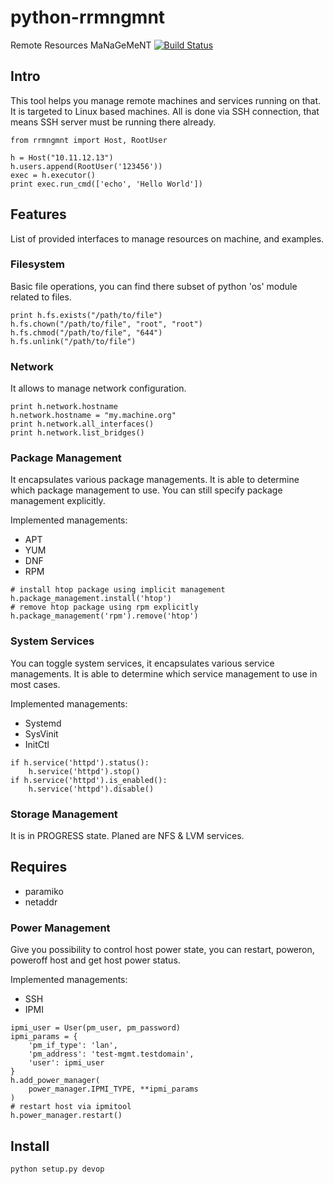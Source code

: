# python-rrmngmnt
Remote Resources MaNaGeMeNT
[![Build Status](https://travis-ci.org/rhevm-qe-automation/python-rrmngmnt.svg?branch=master)](https://travis-ci.org/rhevm-qe-automation/python-rrmngmnt)

## Intro
This tool helps you manage remote machines and services running on that.
It is targeted to Linux based machines. All is done via SSH connection,
that means SSH server must be running there already.
```
from rrmngmnt import Host, RootUser

h = Host("10.11.12.13")
h.users.append(RootUser('123456'))
exec = h.executor()
print exec.run_cmd(['echo', 'Hello World'])
```

## Features
List of provided interfaces to manage resources on machine, and examples.

### Filesystem
Basic file operations, you can find there subset of python 'os' module related
to files.
```
print h.fs.exists("/path/to/file")
h.fs.chown("/path/to/file", "root", "root")
h.fs.chmod("/path/to/file", "644")
h.fs.unlink("/path/to/file")
```

### Network
It allows to manage network configuration.
```
print h.network.hostname
h.network.hostname = "my.machine.org"
print h.network.all_interfaces()
print h.network.list_bridges()
```

### Package Management
It encapsulates various package managements. It is able to determine
which package management to use. You can still specify package management
explicitly.

Implemented managements:

  * APT
  * YUM
  * DNF
  * RPM

```
# install htop package using implicit management
h.package_management.install('htop')
# remove htop package using rpm explicitly
h.package_management('rpm').remove('htop')
```

### System Services
You can toggle system services, it encapsulates various service managements.
It is able to determine which service management to use in most cases.

Implemented managements:

  * Systemd
  * SysVinit
  * InitCtl

```
if h.service('httpd').status():
    h.service('httpd').stop()
if h.service('httpd').is_enabled():
    h.service('httpd').disable()
```

### Storage Management
It is in PROGRESS state. Planed are NFS & LVM services.

## Requires
* paramiko
* netaddr

### Power Management
Give you possibility to control host power state, you can restart, poweron,
poweroff host and get host power status.

Implemented managements:

  * SSH
  * IPMI

```
ipmi_user = User(pm_user, pm_password)
ipmi_params = {
    'pm_if_type': 'lan',
    'pm_address': 'test-mgmt.testdomain',
    'user': ipmi_user
}
h.add_power_manager(
    power_manager.IPMI_TYPE, **ipmi_params
)
# restart host via ipmitool
h.power_manager.restart()
```

## Install
```
python setup.py devop
```
